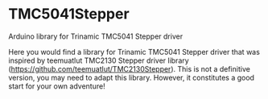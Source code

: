 # TMC5041Stepper
Arduino library for Trinamic TMC5041 Stepper driver

Here you would find a library for Trinamic TMC5041 Stepper driver that was inspired by teemuatlut TMC2130 Stepper driver library (https://github.com/teemuatlut/TMC2130Stepper).
This is not a definitive version, you may need to adapt this library. However, it constitutes a good start for your own adventure!
